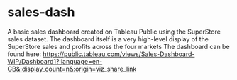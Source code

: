 # sales-dash
A basic sales dashboard created on Tableau Public using the SuperStore sales dataset. The dashboard itself is a very high-level display of the SuperStore sales and profits across the four markets
The dashboard can be found here: 
https://public.tableau.com/views/Sales-Dashboard-WIP/Dashboard1?:language=en-GB&:display_count=n&:origin=viz_share_link
